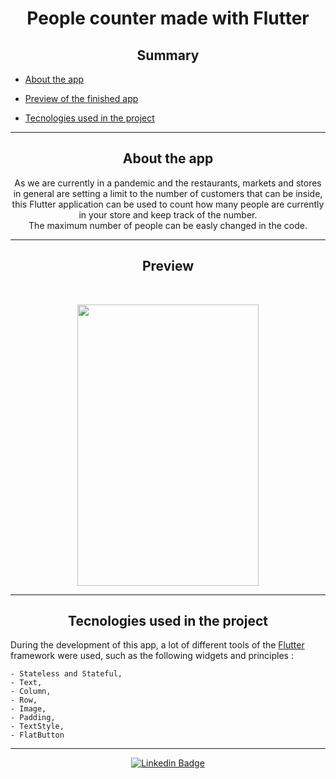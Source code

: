 
   <h1 align="center">People counter made with Flutter</h1>

   <h2 align="center">Summary</h2>

   <p>
   
- [About the app ](#about-the-app-)

- [Preview of the finished app](#preview-)

- [Tecnologies used in the project](#tecnologies-used-in-the-project-)

---

   <h2 align="center">About the app </h2>
   
   <p align="center">
      As we are currently in a pandemic and the restaurants, markets and stores in general are setting a limit to the number of customers that can be inside, this Flutter application can be used to count how many people are currently in your store and keep track of the number. <br>
      The maximum number of people can be easly changed in the code.

   </p>

---

   <h2 align="center">Preview </h2><br>

   <p align="center" >
   <img width="290px" height="450px" src="assets/images/Demo/counterdemo.gif">
   </p>

---

   <h2 align="center">Tecnologies used in the project </h2>
<p>
   During the development of this app, a lot of different tools of the <a href="https://flutter.dev/">Flutter</a> framework were used, such as the following widgets and principles :<br>
   
    - Stateless and Stateful,
    - Text,
    - Column,
    - Row,
    - Image,
    - Padding,
    - TextStyle,
    - FlatButton
</p>


---

<div align="center">

   [![Linkedin Badge](https://img.shields.io/badge/-Luan%20Silva-292929?style=flat-square&logo=Linkedin&logoColor=white&link=https://www.linkedin.com/in/luan-silva-99b872213/)](https://www.linkedin.com/in/luan-silva-99b872213/)
  
</div>
